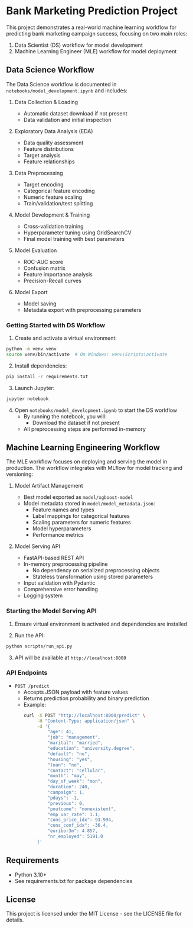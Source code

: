 # Bank Marketing Prediction Project

This project demonstrates a real-world machine learning workflow for predicting bank marketing campaign success, focusing on two main roles:

1. Data Scientist (DS) workflow for model development
2. Machine Learning Engineer (MLE) workflow for model deployment

## Data Science Workflow

The Data Science workflow is documented in `notebooks/model_development.ipynb` and includes:

1. Data Collection & Loading
   - Automatic dataset download if not present
   - Data validation and initial inspection

2. Exploratory Data Analysis (EDA)
   - Data quality assessment
   - Feature distributions
   - Target analysis
   - Feature relationships

3. Data Preprocessing
   - Target encoding
   - Categorical feature encoding
   - Numeric feature scaling
   - Train/validation/test splitting

4. Model Development & Training
   - Cross-validation training
   - Hyperparameter tuning using GridSearchCV
   - Final model training with best parameters

5. Model Evaluation
   - ROC-AUC score
   - Confusion matrix
   - Feature importance analysis
   - Precision-Recall curves

6. Model Export
   - Model saving
   - Metadata export with preprocessing parameters

### Getting Started with DS Workflow

1. Create and activate a virtual environment:
```bash
python -m venv venv
source venv/bin/activate  # On Windows: venv\Scripts\activate
```

2. Install dependencies:
```bash
pip install -r requirements.txt
```

3. Launch Jupyter:
```bash
jupyter notebook
```

4. Open `notebooks/model_development.ipynb` to start the DS workflow
   - By running the notebook, you will:
     - Download the dataset if not present
   - All preprocessing steps are performed in-memory

## Machine Learning Engineering Workflow

The MLE workflow focuses on deploying and serving the model in production. The workflow integrates with MLflow for model tracking and versioning:

1. Model Artifact Management
   - Best model exported as `model/xgboost-model`
   - Model metadata stored in `model/model_metadata.json`:
     - Feature names and types
     - Label mappings for categorical features
     - Scaling parameters for numeric features
     - Model hyperparameters
     - Performance metrics

2. Model Serving API
   - FastAPI-based REST API
   - In-memory preprocessing pipeline
     - No dependency on serialized preprocessing objects
     - Stateless transformation using stored parameters
   - Input validation with Pydantic
   - Comprehensive error handling
   - Logging system

### Starting the Model Serving API

1. Ensure virtual environment is activated and dependencies are installed

2. Run the API:
```bash
python scripts/run_api.py
```

3. API will be available at `http://localhost:8000`

### API Endpoints

- `POST /predict`
  - Accepts JSON payload with feature values
  - Returns prediction probability and binary prediction
  - Example:
    ```bash
    curl -X POST "http://localhost:8000/predict" \
         -H "Content-Type: application/json" \
         -d '{
             "age": 41,
             "job": "management",
             "marital": "married",
             "education": "university.degree",
             "default": "no",
             "housing": "yes",
             "loan": "no",
             "contact": "cellular",
             "month": "may",
             "day_of_week": "mon",
             "duration": 240,
             "campaign": 1,
             "pdays": -1,
             "previous": 0,
             "poutcome": "nonexistent",
             "emp_var_rate": 1.1,
             "cons_price_idx": 93.994,
             "cons_conf_idx": -36.4,
             "euribor3m": 4.857,
             "nr_employed": 5191.0
         }'
    ```

## Requirements

- Python 3.10+
- See requirements.txt for package dependencies

## License

This project is licensed under the MIT License - see the LICENSE file for details.
